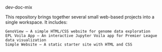 dev-doc-mix

This repository brings together several small web-based projects into a single workspace. It includes:

    GenoView – A simple HTML/CSS website for genome data exploration
    EPL Voila App – An interactive Jupyter Voila app for Premier League data visualization
    Simple Website – A static starter site with HTML and CSS
